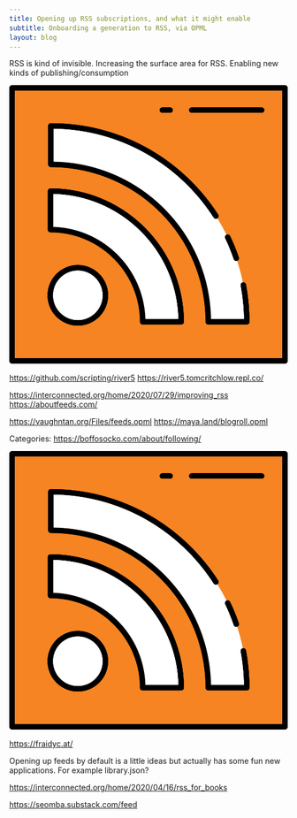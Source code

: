 ```yaml
---
title: Opening up RSS subscriptions, and what it might enable
subtitle: Onboarding a generation to RSS, via OPML
layout: blog
---
```


RSS is kind of invisible.
Increasing the surface area for RSS.
Enabling new kinds of publishing/consumption

<img class="w1" src="/images/rsssvg.svg" />

https://github.com/scripting/river5
https://river5.tomcritchlow.repl.co/

https://interconnected.org/home/2020/07/29/improving_rss
https://aboutfeeds.com/

https://vaughntan.org/Files/feeds.opml
https://maya.land/blogroll.opml

Categories:
https://boffosocko.com/about/following/

<img class="w1" src="/images/rsssvg.svg" />

https://fraidyc.at/

Opening up feeds by default is a little ideas but actually has some fun new applications. For example library.json?

https://interconnected.org/home/2020/04/16/rss_for_books



https://seomba.substack.com/feed